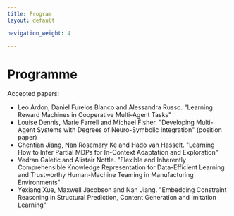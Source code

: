 ```yaml
---
title: Program
layout: default

navigation_weight: 4

---
```


# Programme

Accepted papers:

- Leo Ardon, Daniel Furelos Blanco and Alessandra Russo. "Learning Reward Machines in Cooperative Multi-Agent Tasks"
- Louise Dennis, Marie Farrell and Michael Fisher. "Developing Multi-Agent Systems with Degrees of Neuro-Symbolic Integration" (position paper)
- Chentian Jiang, Nan Rosemary Ke and Hado van Hasselt. "Learning How to Infer Partial MDPs for In-Context Adaptation and Exploration"
- Vedran Galetic and Alistair Nottle. "Flexible and Inherently Comprehensible Knowledge Representation for Data-Efficient Learning and Trustworthy Human-Machine Teaming in Manufacturing Environments"
- Yexiang Xue, Maxwell Jacobson and Nan Jiang. "Embedding Constraint Reasoning in Structural Prediction, Content Generation and Imitation Learning"

